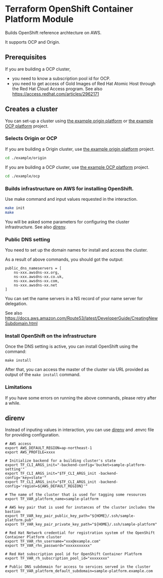 # Terraform OpenShift Container Platform Module

Builds OpenShift reference archtecture on AWS.

It supports OCP and Origin.

## Prerequisites

If you are building a OCP cluster, 

* you need to know a subscription pool id for OCP.
* you need to get access of Gold Images of Red Hat Atomic Host through the Red Hat Cloud Access program. See also https://access.redhat.com/articles/2962171

## Creates a cluster

You can set-up a cluster using [the example origin platform](/example/origin/) or [the example OCP platform](/example/origin/) project.

### Selects Origin or OCP

If you are building a Origin cluster, use [the example origin platform](/example/origin/) project.

```bash
cd ./example/origin
```

If you are building a OCP cluster, use [the example OCP platform](/example/ocp/) project.

```bash
cd ./example/ocp
```

### Builds infrastructure on AWS for installing OpenShift.

Use make command and input values requested in the interaction.

```bash
make init
make
```

You will be asked some parameters for configuring the cluster infrastructure. See also [direnv](#direnv).

### Public DNS setting

You need to set up the domain names for install and access the cluster.

As a result of above commands, you should got the output:

```
public_dns_nameservers = [
    ns-xxx.awsdns-xx.org,
    ns-xxx.awsdns-xx.co.uk,
    ns-xxx.awsdns-xx.com,
    ns-xxx.awsdns-xx.net
]
```

You can set the name servers in a NS record of your name server for delegation.

See also https://docs.aws.amazon.com/Route53/latest/DeveloperGuide/CreatingNewSubdomain.html

### Install OpenShift on the infrastructure

Once the DNS setting is active, you can install OpenShift using the command:

```
make install
```

After that, you can access the master of the cluster via URL provided as output of the `make install` command.

### Limitations

If you have some errors on running the above commands, please retry after a while.

## direnv
Instead of inputing values in interaction, you can use [direnv](https://github.com/direnv/direnv) and .envrc file for providing configuration.

```.envrc
# AWS access
export AWS_DEFAULT_REGION=ap-northeast-1
export AWS_PROFILE=xxxx

# Initialize backend for a building cluster's state
export TF_CLI_ARGS_init="-backend-config='bucket=sample-platform-setting'"
export TF_CLI_ARGS_init="$TF_CLI_ARGS_init -backend-config='key=state'"
export TF_CLI_ARGS_init="$TF_CLI_ARGS_init -backend-config='region=${AWS_DEFAULT_REGION}'"

# The name of the cluster that is used for tagging some resources
export TF_VAR_platform_name=sample-platform

# AWS key pair that is used for instances of the cluster includes the bastion
export TF_VAR_key_pair_public_key_path="${HOME}/.ssh/sample-platform.pub"
export TF_VAR_key_pair_private_key_path="${HOME}/.ssh/sample-platform"

# Red Hat Network credential for registration system of the OpenShift Container Platform cluster
export TF_VAR_rhn_username="xxx@example.com"
export TF_VAR_rhn_password="xxxxxxxxxxx"

# Red Hat subscription pool id for OpenShift Container Platform
export TF_VAR_rh_subscription_pool_id="xxxxxxxx"

# Public DNS subdomain for access to services served in the cluster
export TF_VAR_platform_default_subdomain=sample-platform.example.com
```